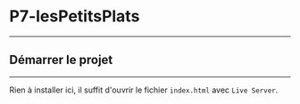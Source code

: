 # P7-lesPetitsPlats

---

## Démarrer le projet

---
Rien à installer ici, il suffit d'ouvrir le fichier `index.html` avec `Live Server`.
